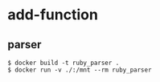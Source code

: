# add-function

## parser
```
$ docker build -t ruby_parser .
$ docker run -v ./:/mnt --rm ruby_parser
```
